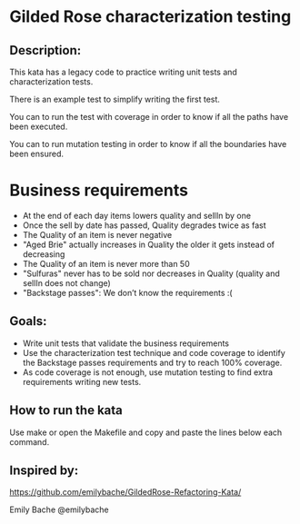 # Gilded Rose characterization testing

## Description:
This kata has a legacy code to practice writing unit tests and characterization tests.

There is an example test to simplify writing the first test.

You can to run the test with coverage in order to know if all the paths have been executed.

You can to run mutation testing in order to know if all the boundaries have been ensured.

# Business requirements
- At the end of each day items lowers quality and sellIn by one
- Once the sell by date has passed, Quality degrades twice as fast
- The Quality of an item is never negative
- "Aged Brie" actually increases in Quality the older it gets instead of decreasing
- The Quality of an item is never more than 50
- "Sulfuras" never has to be sold nor decreases in Quality (quality and sellIn does not change)
- "Backstage passes": We don’t know the requirements :(

## Goals:
- Write unit tests that validate the business requirements
- Use the characterization test technique and code coverage to identify the Backstage passes requirements and try to reach 100% coverage.
- As code coverage is not enough, use mutation testing to find extra requirements writing new tests.

## How to run the kata
Use make or open the Makefile and copy and paste the lines below each command.


## Inspired by:
https://github.com/emilybache/GildedRose-Refactoring-Kata/

Emily Bache @emilybache